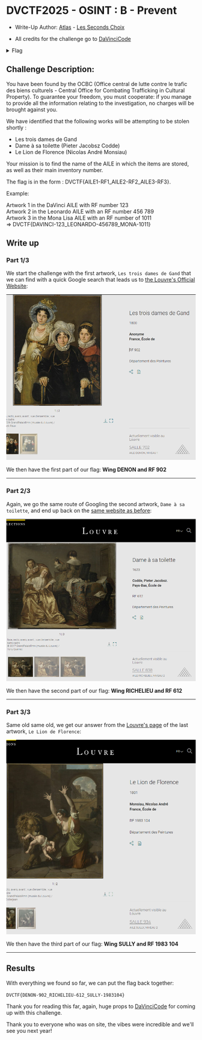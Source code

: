 # DVCTF2025 - OSINT : B - Prevent 

- Write-Up Author:  [Atlas](https://github.com/Atlas002) - [Les Seconds Choix](https://dvc.tf/teams/34)

- All credits for the challenge go to [DaVinciCode](https://www.linkedin.com/company/davincicode/posts/?feedView=all)

<details>
<summary>Flag</summary>
DVCTF{DENON-902_RICHELIEU-612_SULLY-1983104} 
</details>

## Challenge Description:

You have been found by the OCBC (Office central de lutte contre le trafic des biens culturels - Central Office for Combating Trafficking in Cultural Property). To guarantee your freedom, you must cooperate: if you manage to provide all the information relating to the investigation, no charges will be brought against you.

We have identified that the following works will be attempting to be stolen shortly :

- Les trois dames de Gand
- Dame à sa toilette (Pieter Jacobsz Codde)
- Le Lion de Florence (Nicolas André Monsiau)

Your mission is to find the name of the AILE in which the items are stored, as well as their main inventory number.

The flag is in the form : DVCTF{AILE1-RF1_AILE2-RF2_AILE3-RF3}.

Example:

Artwork 1 in the DaVinci AILE with RF number 123  
Artwork 2 in the Leonardo AILE with an RF number 456 789  
Artwork 3 in the Mona Lisa AILE with an RF number of 1011  
=> DVCTF{DAVINCI-123_LEONARDO-456789_MONA-1011}

## Write up  

### Part 1/3

We start the challenge with the first artwork, `Les trois dames de Gand` that we can find with a quick Google search that leads us to [the Louvre's Official Website](https://collections.louvre.fr/ark:/53355/cl010059203): 

![Gand](img/image1.png) 

We then have the first part of our flag: **Wing DENON and RF 902**

---
### Part 2/3

Again, we go the same route of Googling the second artwork, `Dame à sa toilette`, and end up back on the [same website as before](https://collections.louvre.fr/ark:/53355/cl010063550): 

![Dame](img/image2.png) 

We then have the second part of our flag: **Wing RICHELIEU and RF 612**

---

### Part 3/3

Same old same old, we get our answer from the [Louvre's page](https://collections.louvre.fr/ark:/53355/cl010060919) of the last artwork, `Le Lion de Florence`: 

![Lion](img/image3.png)

We then have the third part of our flag: **Wing SULLY and RF 1983 104**

---

## Results

With everything we found so far, we can put the flag back together: 

`DVCTF{DENON-902_RICHELIEU-612_SULLY-1983104} `

Thank you for reading this far, again, huge props to [DaVinciCode](https://www.linkedin.com/company/davincicode/posts/?feedView=all) for coming up with this challenge.

Thank you to everyone who was on site, the vibes were incredible and we'll see you next year!

